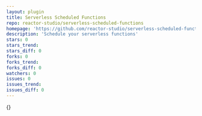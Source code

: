 ```yaml
---
layout: plugin
title: Serverless Scheduled Functions
repo: reactor-studio/serverless-scheduled-functions
homepage: 'https://github.com/reactor-studio/serverless-scheduled-functions'
description: 'Schedule your serverless functions'
stars: 0
stars_trend: 
stars_diff: 0
forks: 0
forks_trend: 
forks_diff: 0
watchers: 0
issues: 0
issues_trend: 
issues_diff: 0
---
```



{}
